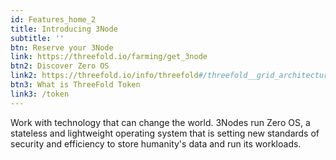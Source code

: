```yaml
---
id: Features_home_2
title: Introducing 3Node
subtitle: ''
btn: Reserve your 3Node
link: https://threefold.io/farming/get_3node
btn2: Discover Zero OS
link2: https://threefold.io/info/threefold#/threefold__grid_architecture?id=zero-os
btn3: What is ThreeFold Token
link3: /token
---
```

Work with technology that can change the world. 3Nodes run Zero OS, a stateless and lightweight operating system that is setting new standards of security and efficiency to store humanity's data and run its workloads.
